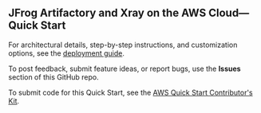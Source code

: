 ## JFrog Artifactory and Xray on the AWS Cloud—Quick Start

For architectural details, step-by-step instructions, and customization options, see the [deployment guide](https://aws-quickstart.github.io/quickstart-jfrog-artifactory/).

To post feedback, submit feature ideas, or report bugs, use the **Issues** section of this GitHub repo. 

To submit code for this Quick Start, see the [AWS Quick Start Contributor's Kit](https://aws-quickstart.github.io/).
